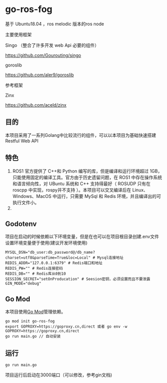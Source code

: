 # go-ros-fog

基于 Ubuntu18.04 ，ros melodic 版本的ros node

主要使用框架 

Singo （整合了许多开发 web Api 必要的组件）

https://github.com/Gourouting/singo

goroslib

https://github.com/aler9/goroslib

参考框架 

Zinx

https://github.com/aceld/zinx 




## 目的

本项目采用了一系列Golang中比较流行的组件，可以以本项目为基础快速搭建Restful Web API

## 特色

1.  ROS1 官方提供了 C++和 Python 编写的库，但是编译和运行环境超过 1GB，只能使用固定的编译工具。官方由于历史遗留问题，在 ROS1 中存在操作系统和语言倾向性，对 UBuntu 系统和 C++ 支持得最好（ ROSUDP 只有在 roscpp 中实现，rospy并不支持 ）。本项目可以交叉编译后在 Linux、Windows、MacOS 中运行，只需要 MySql 和 Redis 环境，并且编译出的可执行文件小。
2. 

## Godotenv

项目在启动的时候依赖以下环境变量，但是在也可以在项目根目录创建.env文件设置环境变量便于使用(建议开发环境使用)

```shell
MYSQL_DSN="db_user:db_password@/db_name?charset=utf8&parseTime=True&loc=Local" # Mysql连接地址
REDIS_ADDR="127.0.0.1:6379" # Redis端口和地址
REDIS_PW="" # Redis连接密码
REDIS_DB="" # Redis库从0到10
SESSION_SECRET="setOnProducation" # Seesion密钥，必须设置而且不要泄露
GIN_MODE="debug"
```

## Go Mod

本项目使用[Go Mod](https://github.com/golang/go/wiki/Modules)管理依赖。

```shell
go mod init go-ros-fog
export GOPROXY=https://goproxy.cn,direct 或者 go env -w GOPROXY=https://goproxy.cn,direct
go run main.go // 自动安装
```

## 运行

```shell
go run main.go
```

项目运行后启动在3000端口（可以修改，参考gin文档)